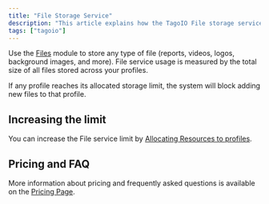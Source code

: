 ```yaml
---
title: "File Storage Service"
description: "This article explains how the TagoIO File storage service is measured and how storage limits affect profiles, plus where to increase limits and find pricing/FAQ information."
tags: ["tagoio"]
---
```

Use the [Files](/docs/tagoio/files) module to store any type of file (reports, videos, logos, background images, and more). File service usage is measured by the total size of all files stored across your profiles.

 If any profile reaches its allocated storage limit, the system will block adding new files to that profile.

## Increasing the limit
You can increase the File service limit by [Allocating Resources to profiles](/docs/tagoio/my-account/billing/allocating-services-to-profiles).

## Pricing and FAQ
More information about pricing and frequently asked questions is available on the [Pricing Page](https://tago.io/pricing).